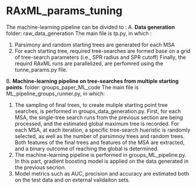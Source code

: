 # RAxML_params_tuning

The machine-learning pipeline can be divided to :
A. **Data generation**
folder: raw_data_generation 
The main file is tp.py, in which :
1. Parsimony and random starting trees are generated for each MSA
2. For each starting tree, required tree-searches are formed base on a grid of tree-search parameters (i.e., SPR radius and SPR cutoff)
Finally, the requird RAxML runs are parallelized, are perfomred using the tunne_params.py file.

B. **Machine-learning pipeline on tree-searches from multiple starting points**.
folder: groups_paper_ML_code
The main file is ML_pipeline_groups_runner.py, in which:
1. The sampling of final trees, to create muliple starting point tree searches, is performed in groups_data_generation.py. First, for each MSA, the single-tree search runs from the previous section are being processed, and the estimated global maximum tree is recorded. For each MSA, at each iteration, a specific tree-search hueristic is randomly selected,
as well as the number of parsimnoy trees and random trees. Both features of the final trees and features of the MSA are extracted, and a binary outcome of reaching the global is determined.
2. The machine-learning pipeline is performed in groups_ML_pipeline.py. In this part, gradient boosting model is applied on the data generated in the previous secrion.
3. Model metrics such as AUC, precision and accuracy are estimated both on the test data and on external validaiton sets.


